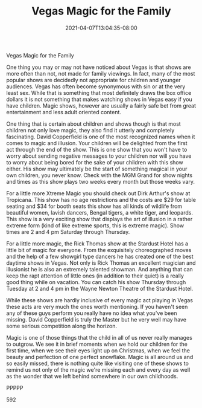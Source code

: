 ﻿---
title: "Vegas Magic for the Family"
date: 2021-04-07T13:04:35-08:00
description: "Text Tips for Web Success"
featured_image: "/images/Text.jpg"
tags: ["Text"]
---

Vegas Magic for the Family

One thing you may or may not have noticed about Vegas is that shows are more often than not, not made for family viewings. In fact, many of the most popular shows are decidedly not appropriate for children and younger audiences. Vegas has often become synonymous with sin or at the very least sex. While that is something that most definitely draws the box office dollars it is not something that makes watching shows in Vegas easy if you have children. Magic shows, however are usually a fairly safe bet from great entertainment and less adult oriented content.

One thing that is certain about children and shows though is that most children not only love magic, they also find it utterly and completely fascinating. David Copperfield is one of the most recognized names when it comes to magic and illusion. Your children will be delighted from the first act through the end of the show. This is one show that you won't have to worry about sending negative messages to your children nor will you have to worry about being bored for the sake of your children with this show either. His show may ultimately be the start of something magical in your own children, you never know. Check with the MGM Grand for show nights and times as this show plays two weeks every month but those weeks vary.

For a little more Xtreme Magic you should check out Dirk Arthur's show at Tropicana.  This show has no age restrictions and the costs are $29 for table seating and $34 for booth seats this show has all kinds of wildlife from beautiful women, lavish dancers, Bengal tigers, a white tiger, and leopards. This show is a very exciting show that displays the art of illusion in a rather extreme form (kind of like extreme sports, this is extreme magic). Show times are 2 and 4 pm Saturday through Thursday. 

For a little more magic, the Rick Thomas show at the Stardust Hotel has a little bit of magic for everyone. From the exquisitely choreographed moves and the help of a few showgirl type dancers he has created one of the best daytime shows in Vegas. Not only is Rick Thomas an excellent magician and illusionist he is also an extremely talented showman. And anything that can keep the rapt attention of little ones (in addition to their quiet) is a really good thing while on vacation. You can catch his show Thursday through Tuesday at 2 and 4 pm in the Wayne Newton Theatre of the Stardust Hotel.



While these shows are hardly inclusive of every magic act playing in Vegas these acts are very much the ones worth mentioning. If you haven't seen any of these guys perform you really have no idea what you've been missing. David Copperfield is truly the Master but he very well may have some serious competition along the horizon. 

Magic is one of those things that the child in all of us never really manages to outgrow. We see it in brief moments when we hold our children for the first time, when we see their eyes light up on Christmas, when we feel the beauty and perfection of one perfect snowflake. Magic is all around us and so easily missed, there is nothing quite like visiting one of these shows to remind us not only of the magic we're missing each and every day as well as the wonder that we left behind somewhere in our own childhoods.

PPPPP

592

